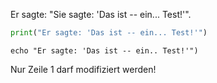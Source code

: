Er sagte: "Sie sagte: 'Das ist -- ein... Test!'".

```python
print("Er sagte: 'Das ist -- ein... Test!'")
```

    echo "Er sagte: 'Das ist -- ein.. Test!'")

Nur Zeile 1 darf modifiziert werden!
